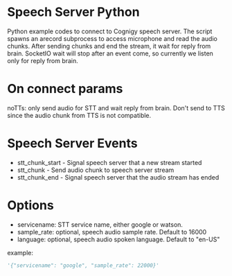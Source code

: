 # Speech Server Python

Python example codes to connect to Cognigy speech server. The script spawns an arecord subprocess to access microphone and read the audio chunks.
After sending chunks and end the stream, it wait for reply from brain.
SocketIO wait will stop after an event come, so currently we listen only for reply from brain.

# On connect params
noTTs: only send audio for STT and wait reply from brain. Don't send to TTS since the audio chunk from TTS is not compatible.

# Speech Server Events
* stt_chunk_start - Signal speech server that a new stream started
* stt_chunk - Send audio chunk to speech server stream
* stt_chunk_end - Signal speech server that the audio stream has ended

# Options
* servicename: STT service name, either google or watson.
* sample_rate: optional, speech audio sample rate. Default to 16000
* language: optional, speech audio spoken language. Default to "en-US"

example:
```python
'{"servicename": "google", "sample_rate": 22000}'
```
